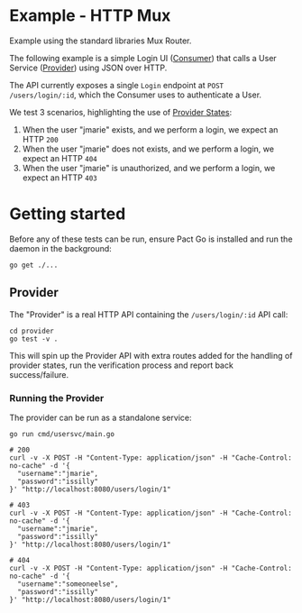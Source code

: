 # Example - HTTP Mux

Example using the standard libraries Mux Router.

The following example is a simple Login UI ([Consumer](#consumer)) that calls a
User Service ([Provider](#provider)) using JSON over HTTP.

The API currently exposes a single `Login` endpoint at `POST /users/login/:id`, which
the Consumer uses to authenticate a User.

We test 3 scenarios, highlighting the use of [Provider States](/pact-foundation/pact-go#provider#provider-states):

1.  When the user "jmarie" exists, and we perform a login, we expect an HTTP `200`
1.  When the user "jmarie" does not exists, and we perform a login, we expect an HTTP `404`
1.  When the user "jmarie" is unauthorized, and we perform a login, we expect an HTTP `403`

# Getting started

Before any of these tests can be run, ensure Pact Go is installed and run the
daemon in the background:

```
go get ./...
```

## Provider

The "Provider" is a real HTTP API containing the `/users/login/:id` API call:

```
cd provider
go test -v .
```

This will spin up the Provider API with extra routes added for the handling of
provider states, run the verification process and report back success/failure.

### Running the Provider

The provider can be run as a standalone service:

```
go run cmd/usersvc/main.go

# 200
curl -v -X POST -H "Content-Type: application/json" -H "Cache-Control: no-cache" -d '{
  "username":"jmarie",
  "password":"issilly"
}' "http://localhost:8080/users/login/1"

# 403
curl -v -X POST -H "Content-Type: application/json" -H "Cache-Control: no-cache" -d '{
  "username":"jmarie",
  "password":"issilly"
}' "http://localhost:8080/users/login/1"

# 404
curl -v -X POST -H "Content-Type: application/json" -H "Cache-Control: no-cache" -d '{
  "username":"someoneelse",
  "password":"issilly"
}' "http://localhost:8080/users/login/1"
```
